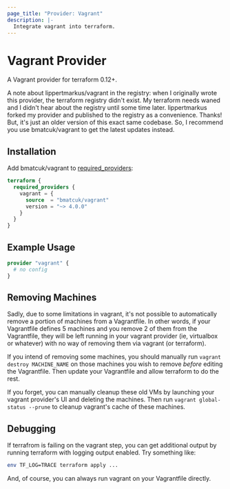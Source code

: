 ```yaml
---
page_title: "Provider: Vagrant"
description: |-
  Integrate vagrant into terraform.
---
```


# Vagrant Provider
A Vagrant provider for terraform 0.12+.

A note about lippertmarkus/vagrant in the registry: when I originally wrote
this provider, the terraform registry didn't exist. My terraform needs waned
and I didn't hear about the registry until some time later. lippertmarkus
forked my provider and published to the registry as a convenience. Thanks! But,
it's just an older version of this exact same codebase. So, I recommend you use
bmatcuk/vagrant to get the latest updates instead.

## Installation
Add bmatcuk/vagrant to [required_providers](https://www.terraform.io/docs/language/providers/requirements.html#requiring-providers):

```terraform
terraform {
  required_providers {
    vagrant = {
      source  = "bmatcuk/vagrant"
      version = "~> 4.0.0"
    }
  }
}
```

## Example Usage

```terraform
provider "vagrant" {
  # no config
}
```

## Removing Machines
Sadly, due to some limitations in vagrant, it's not possible to automatically
remove a portion of machines from a Vagrantfile. In other words, if your
Vagrantfile defines 5 machines and you remove 2 of them from the Vagrantfile,
they will be left running in your vagrant provider (ie, virtualbox or whatever)
with no way of removing them via vagrant (or terraform).

If you intend of removing some machines, you should manually run `vagrant
destroy MACHINE_NAME` on those machines you wish to remove *before* editing the
Vagrantfile. Then update your Vagrantfile and allow terraform to do the rest.

If you forget, you can manually cleanup these old VMs by launching your vagrant
provider's UI and deleting the machines. Then run `vagrant global-status
--prune` to cleanup vagrant's cache of these machines.

## Debugging
If terrafrom is failing on the vagrant step, you can get additional output by
running terraform with logging output enabled. Try something like:

```bash
env TF_LOG=TRACE terraform apply ...
```

And, of course, you can always run vagrant on your Vagrantfile directly.
